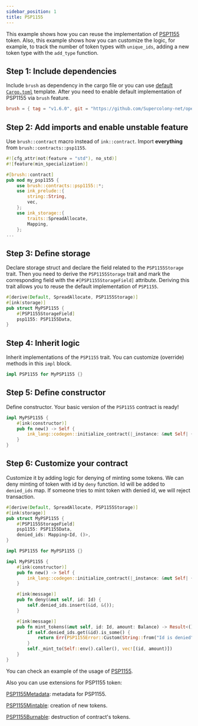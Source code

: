 ```yaml
---
sidebar_position: 1
title: PSP1155
---
```


This example shows how you can reuse the implementation of [PSP1155](https://github.com/Supercolony-net/openbrush-contracts/tree/main/contracts/token/psp1155) token. Also, this example shows how you can customize the logic, for example, to track the number of token types with `unique_ids`, adding a new token type with the `add_type` function.

## Step 1: Include dependencies

Include `brush` as dependency in the cargo file or you can use [default `Cargo.toml`](../overview#the-default-toml-of-your-project-with-openbrush) template.
After you need to enable default implementation of PSP1155 via `brush` feature.

```toml
brush = { tag = "v1.6.0", git = "https://github.com/Supercolony-net/openbrush-contracts", default-features = false, features = ["psp1155"] }
```

## Step 2: Add imports and enable unstable feature

Use `brush::contract` macro instead of `ink::contract`. Import **everything** from `brush::contracts::psp1155`.

```rust
#![cfg_attr(not(feature = "std"), no_std)]
#![feature(min_specialization)]

#[brush::contract]
pub mod my_psp1155 {
    use brush::contracts::psp1155::*;
    use ink_prelude::{
        string::String,
        vec,
    };
    use ink_storage::{
        traits::SpreadAllocate,
        Mapping,
    };
...
```

## Step 3: Define storage

Declare storage struct and declare the field related to the `PSP1155Storage` trait. Then you need to derive the `PSP1155Storage` trait and mark the corresponding field with the `#[PSP1155StorageField]` attribute. Deriving this trait allows you to reuse the default implementation of `PSP1155`.

```rust
#[derive(Default, SpreadAllocate, PSP1155Storage)]
#[ink(storage)]
pub struct MyPSP1155 {
    #[PSP1155StorageField]
    psp1155: PSP1155Data,
}
```

## Step 4: Inherit logic

Inherit implementations of the `PSP1155` trait. You can customize (override) methods in this `impl` block.

```rust
impl PSP1155 for MyPSP1155 {}
```

## Step 5: Define constructor

Define constructor. Your basic version of the `PSP1155` contract is ready!

```rust
impl MyPSP1155 {
    #[ink(constructor)]
    pub fn new() -> Self {
        ink_lang::codegen::initialize_contract(|_instance: &mut Self| {})
    }
}
```

## Step 6: Customize your contract

Customize it by adding logic for denying of minting some tokens. 
We can deny minting of token with id by `deny` function.
Id will be added to `denied_ids` map.
If someone tries to mint token with denied id, we will reject transaction.

```rust
#[derive(Default, SpreadAllocate, PSP1155Storage)]
#[ink(storage)]
pub struct MyPSP1155 {
    #[PSP1155StorageField]
    psp1155: PSP1155Data,
    denied_ids: Mapping<Id, ()>,
}

impl PSP1155 for MyPSP1155 {}

impl MyPSP1155 {
    #[ink(constructor)]
    pub fn new() -> Self {
        ink_lang::codegen::initialize_contract(|_instance: &mut Self| {})
    }

    #[ink(message)]
    pub fn deny(&mut self, id: Id) {
        self.denied_ids.insert(&id, &());
    }

    #[ink(message)]
    pub fn mint_tokens(&mut self, id: Id, amount: Balance) -> Result<(), PSP1155Error> {
        if self.denied_ids.get(&id).is_some() {
            return Err(PSP1155Error::Custom(String::from("Id is denied")))
        }
        self._mint_to(Self::env().caller(), vec![(id, amount)])
    }
}
```
You can check an example of the usage of [PSP1155](https://github.com/Supercolony-net/openbrush-contracts/tree/main/examples/psp1155).

Also you can use extensions for PSP1155 token:

[PSP1155Metadata](Extensions/metadata): metadata for PSP1155.

[PSP1155Mintable](Extensions/mintable): creation of new tokens.

[PSP1155Burnable](Extensions/burnable): destruction of contract's tokens.
